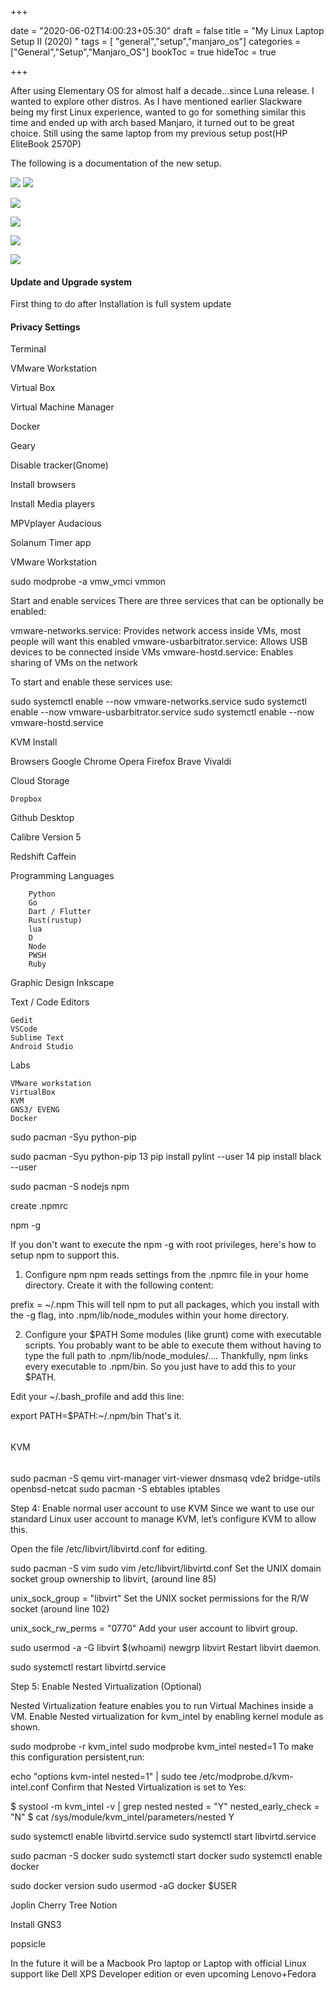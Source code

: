 +++

date = "2020-06-02T14:00:23+05:30"
draft = false
title = "My Linux Laptop Setup II (2020) "
tags = [ "general","setup","manjaro_os"]
categories =["General","Setup","Manjaro_OS"]
bookToc = true
hideToc = true

+++

After using Elementary OS for almost half a decade...since Luna release. I wanted to explore other distros.
As I have mentioned earlier Slackware being my first Linux experience, wanted to go for something similar this time and ended up with arch based Manjaro, it turned out to be great choice. Still using the same laptop from my previous setup post(HP EliteBook 2570P)

The following is a documentation of the new setup.

![](/img/my-linux-laptop-setup-2/4.png)
![](/img/my-linux-laptop-setup-2/5.png)

![](/img/my-linux-laptop-setup-2/0.png)

![](/img/my-linux-laptop-setup-2/1.png)

![](/img/my-linux-laptop-setup-2/2.png)

![](/img/my-linux-laptop-setup-2/3.png)

#### 

#### Update and Upgrade system

First thing to do after Installation is full system update

#### Privacy Settings


Terminal

VMware Workstation

Virtual Box

Virtual Machine Manager

Docker

Geary


Disable tracker(Gnome)


Install browsers

Install Media players


MPVplayer
Audacious

Solanum Timer app


VMware Workstation

 sudo modprobe -a vmw_vmci vmmon

Start and enable services
There are three services that can be optionally be enabled:

vmware-networks.service: Provides network access inside VMs, most people will want this enabled
vmware-usbarbitrator.service: Allows USB devices to be connected inside VMs
vmware-hostd.service: Enables sharing of VMs on the network

To start and enable these services use:

 sudo systemctl enable --now vmware-networks.service
 sudo systemctl enable --now vmware-usbarbitrator.service
 sudo systemctl enable --now vmware-hostd.service


KVM Install



Browsers
    Google Chrome
    Opera
    Firefox
    Brave
    Vivaldi

Cloud Storage

    Dropbox

Github Desktop


Calibre Version 5

Redshift
Caffein

Programming Languages

        Python
        Go
        Dart / Flutter
        Rust(rustup)
        lua
        D
        Node
        PWSH
        Ruby



Graphic Design
    Inkscape


Text / Code Editors

	Gedit
    VSCode
    Sublime Text
    Android Studio

Labs
   
    VMware workstation
    VirtualBox
    KVM
    GNS3/ EVENG
    Docker


sudo pacman -Syu python-pip

 sudo pacman -Syu python-pip
   13  pip install pylint --user
   14  pip install black --user

sudo pacman -S nodejs npm

create .npmrc

npm -g

If you don't want to execute the npm -g with root privileges, here's how to setup npm to support this.

1. Configure npm
npm reads settings from the .npmrc file in your home directory. Create it with the following content:

prefix = ~/.npm
This will tell npm to put all packages, which you install with the -g flag, into .npm/lib/node_modules within your home directory.

2. Configure your $PATH
Some modules (like grunt) come with executable scripts. You probably want to be able to execute them without having to type the full path to .npm/lib/node_modules/.... Thankfully, npm links every executable to .npm/bin. So you just have to add this to your $PATH.

Edit your ~/.bash_profile and add this line:

export PATH=$PATH:~/.npm/bin
That's it.

######
KVM
######

sudo pacman -S qemu virt-manager virt-viewer dnsmasq vde2 bridge-utils openbsd-netcat
sudo pacman -S ebtables iptables

Step 4: Enable normal user account to use KVM
Since we want to use our standard Linux user account to manage KVM, let’s configure KVM to allow this.

Open the file /etc/libvirt/libvirtd.conf for editing.

sudo pacman -S vim
sudo vim /etc/libvirt/libvirtd.conf
Set the UNIX domain socket group ownership to libvirt, (around line 85)

unix_sock_group = "libvirt"
Set the UNIX socket permissions for the R/W socket (around line 102)

unix_sock_rw_perms = "0770"
Add your user account to libvirt group.

sudo usermod -a -G libvirt $(whoami)
newgrp libvirt
Restart libvirt daemon.

sudo systemctl restart libvirtd.service


Step 5: Enable Nested Virtualization (Optional)

Nested Virtualization feature enables you to run Virtual Machines inside a VM. Enable Nested virtualization for kvm_intel by enabling kernel module as shown.

sudo modprobe -r kvm_intel
sudo modprobe kvm_intel nested=1
To make this configuration persistent,run:

echo "options kvm-intel nested=1" | sudo tee /etc/modprobe.d/kvm-intel.conf
Confirm that Nested Virtualization is set to Yes:

$ systool -m kvm_intel -v | grep nested
    nested              = "Y"
    nested_early_check  = "N"
$ cat /sys/module/kvm_intel/parameters/nested
Y


sudo systemctl enable libvirtd.service
sudo systemctl start libvirtd.service


sudo pacman -S docker
sudo systemctl start docker
sudo systemctl enable docker

sudo docker version
sudo usermod -aG docker $USER


Joplin
Cherry Tree
Notion

Install GNS3


popsicle

In the future it will be a Macbook Pro laptop or Laptop with official Linux support like Dell XPS Developer edition or even upcoming Lenovo+Fedora

